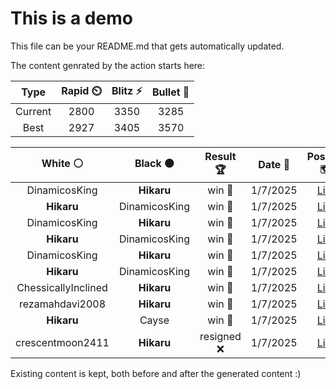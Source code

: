 # This is a demo

This file can be your README.md that gets automatically updated.

The content genrated by the action starts here:

<!--START_SECTION:chessStats-->
<!-- Automatically generated with https://github.com/Balastrong/chess-stats-action -->

| Type | Rapid ⏲️ | Blitz ⚡ | Bullet 🔫 |
|:---:|:---:|:---:|:---:|
| Current | 2800 | 3350 | 3285 |
| Best | 2927 | 3405 | 3570 |

| White ⚪ | Black ⚫ | Result 🏆 | Date 📅 | Position 🗺️ | Type 🕕 |
|:---:|:---:|:---:|:---:|:---:|:---:|
| DinamicosKing | **Hikaru** | win 🥇 | 1/7/2025 | <a href="http://www.ee.unb.ca/cgi-bin/tervo/fen.pl?select=8/8/4p3/1p4k1/3pb3/1P4K1/2P5/3B4 w - - 0 50">Link</a> | Blitz |
| **Hikaru** | DinamicosKing | win 🥇 | 1/7/2025 | <a href="http://www.ee.unb.ca/cgi-bin/tervo/fen.pl?select=2r2r1k/1q4pp/2n5/1p1QRP2/2p3P1/7P/1PP2B2/R5K1 b - - 0 34">Link</a> | Blitz |
| DinamicosKing | **Hikaru** | win 🥇 | 1/7/2025 | <a href="http://www.ee.unb.ca/cgi-bin/tervo/fen.pl?select=6k1/8/8/6p1/4K1Q1/8/8/8 w - - 16 85">Link</a> | Blitz |
| **Hikaru** | DinamicosKing | win 🥇 | 1/7/2025 | <a href="http://www.ee.unb.ca/cgi-bin/tervo/fen.pl?select=4nrk1/2p1b1p1/nq6/3B1pPp/pPp4P/P1P5/1B2Q3/1K1R4 b - - 1 29">Link</a> | Blitz |
| DinamicosKing | **Hikaru** | win 🥇 | 1/7/2025 | <a href="http://www.ee.unb.ca/cgi-bin/tervo/fen.pl?select=r7/1n1kb2p/r3p1p1/1nppPp2/P4P2/3N1N1P/R1KB2P1/R7 w - - 0 32">Link</a> | Blitz |
| **Hikaru** | DinamicosKing | win 🥇 | 1/7/2025 | <a href="http://www.ee.unb.ca/cgi-bin/tervo/fen.pl?select=r2r2k1/p3n1p1/1bp1p2p/P3B3/8/4PBP1/5P1P/R1R3K1 b - - 0 32">Link</a> | Blitz |
| ChessicallyInclined | **Hikaru** | win 🥇 | 1/7/2025 | <a href="http://www.ee.unb.ca/cgi-bin/tervo/fen.pl?select=8/1p1q4/p5p1/4k1B1/2Q2pKP/1P2p3/P2p4/8 w - - 4 49">Link</a> | Blitz |
| rezamahdavi2008 | **Hikaru** | win 🥇 | 1/7/2025 | <a href="http://www.ee.unb.ca/cgi-bin/tervo/fen.pl?select=8/8/p1p1k3/1pP1p2p/1P2P3/b4P2/4K3/4B3 w - - 0 46">Link</a> | Blitz |
| **Hikaru** | Cayse | win 🥇 | 1/7/2025 | <a href="http://www.ee.unb.ca/cgi-bin/tervo/fen.pl?select=4rk2/pp4R1/2pp1Pq1/4r1P1/1bP5/1PN4Q/P1P5/1K5R b - - 6 31">Link</a> | Blitz |
| crescentmoon2411 | **Hikaru** | resigned ❌ | 1/7/2025 | <a href="http://www.ee.unb.ca/cgi-bin/tervo/fen.pl?select=r1bQ2k1/1p5r/2p1p1B1/p3P1P1/n7/2P5/1P3PP1/6K1 b - - 1 34">Link</a> | Blitz |

<!--END_SECTION:chessStats-->

Existing content is kept, both before and after the generated content :)
